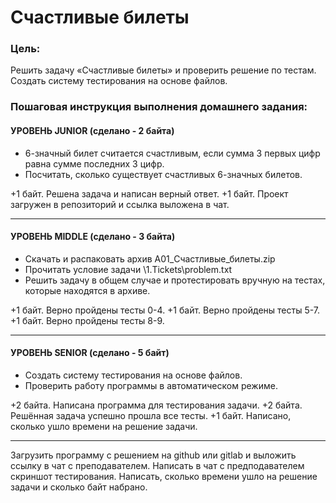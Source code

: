 # Счастливые билеты

### Цель:
Решить задачу «Счастливые билеты» и проверить решение по тестам.
Создать систему тестирования на основе файлов.

### Пошаговая инструкция выполнения домашнего задания:

#### УРОВЕНЬ JUNIOR (сделано - 2 байта)
- 6-значный билет считается счастливым, если сумма 3 первых цифр равна сумме последних 3 цифр.
- Посчитать, сколько существует счастливых 6-значных билетов.

+1 байт. Решена задача и написан верный ответ.
+1 байт. Проект загружен в репозиторий и ссылка выложена в чат.

---------------------
#### УРОВЕНЬ MIDDLE  (сделано - 3 байта)
- Скачать и распаковать архив A01_Счастливые_билеты.zip
- Прочитать условие задачи \1.Tickets\problem.txt
- Решить задачу в общем случае и протестировать вручную на тестах, которые находятся в архиве.

+1 байт. Верно пройдены тесты 0-4.
+1 байт. Верно пройдены тесты 5-7.
+1 байт. Верно пройдены тесты 8-9.

----------------
#### УРОВЕНЬ SENIOR  (сделано - 5 байт)
- Создать систему тестирования на основе файлов.
- Проверить работу программы в автоматическом режиме.

+2 байта. Написана программа для тестирования задачи.
+2 байта. Решённая задача успешно прошла все тесты.
+1 байт. Написано, сколько ушло времени на решение задачи.

----------------

Загрузить программу с решением на github или gitlab и выложить ссылку в чат с преподавателем.
Написать в чат с предподавателем скриншот тестирования.
Написать, сколько времени ушло на решение задачи и сколько байт набрано.